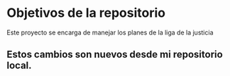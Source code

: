 # Objetivos de la repositorio

Este proyecto se encarga de manejar los planes de la liga de la justicia


## Estos cambios son nuevos desde mi repositorio local.
